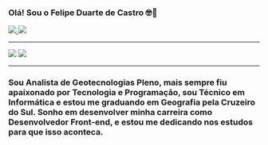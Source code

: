 ### Olá! Sou o Felipe Duarte de Castro 🤓🙏

<div>
  <a href="https://github.com/castrofd">
  <img heigth="180cm" src="https://github-readme-stats.vercel.app/api?username=castrofd&show_icons=true&theme=dracula&include_all_commits=true&count_private=true"/>
  <img heigth="180cm" src="https://github-readme-stats.vercel.app/api/top-langs/?username=castrofd&layout=compact&langs_count=16&theme=dracula"/>
</div>
<hr>
<div>
  <a href="https://www.linkedin.com/in/felipe-castro-fdc/" target="_blank"><img src="https://img.shields.io/badge/-LinkedIn-%23007785?style=for-the-badge&logo=linkedin&logoColor=white" target="_blank"></a>
  <a href="mailto:fduarte548@gmail.com"><img src="https://img.shields.io/badge/-Gmail-%4335?style=for-the-badge&logo=gmail&logoColor=white"></a>
</div>
  <hr>
<div>
  
  <h3><strong>Sou Analista de Geotecnologias Pleno</strong>, mais sempre fiu apaixonado por Tecnologia e Programação, sou Técnico em Informática e estou me graduando em Geografia pela Cruzeiro do Sul. Sonho em desenvolver minha carreira como Desenvolvedor Front-end, e estou me dedicando nos estudos para que isso aconteca.</h3>
</div>
